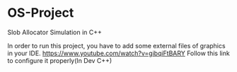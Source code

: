 # OS-Project
Slob Allocator Simulation in C++

In order to run this project,
you have to add some external files of graphics in your IDE.
https://www.youtube.com/watch?v=gibqiFtBARY
Follow this link to configure it properly(In Dev C++)
